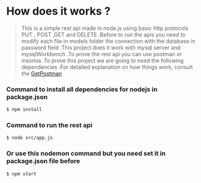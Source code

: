 # How does it works ?
> This is a simple rest api made in node.js using basic http protocols PUT , POST ,GET  and DELETE
>.Before to run the apis you need to modify each file in models folder the connection with the database in password field
>.This project does it work with mysql server and mysqlWorkbench 
> .To prove the rest api you can use postman or insomia
> .To prove this project we are going to need the following dependencies
> .For detailed explanation on how things work, consult the [GetPostman](https://www.getpostman.com)
### Command to install all dependencies for nodejs in package.json
```bash
$ npm install
```
### Command to run the rest api
```bash
$ node src/app.js
```
### Or use this nodemon command but you need set it in package.json file before
```bash
$ npm start
```

 

